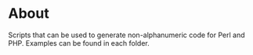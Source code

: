 # About
Scripts that can be used to generate non-alphanumeric code for Perl and PHP. Examples can be found in each folder.
